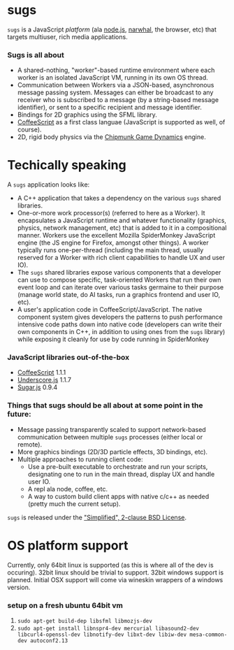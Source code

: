 # sugs

`sugs` is a JavaScript *platform* (ala [node.js](http://nodejs.org), [narwhal](http://nawwhaljs.org), the browser, etc) that targets multiuser, rich media applications.

### Sugs is all about

* A shared-nothing, "worker"-based runtime environment where each worker is an
  isolated JavaScript VM, running in its own OS thread.
* Communication between Workers via a JSON-based, asynchronous message passing
  system. Messages can either be broadcast to any receiver who is
  subscribed to a message (by a string-based message identifier), or sent to a specific
  recipient and message identifier.
* Bindings for 2D graphics using the SFML library.
* [CoffeeScript](http://coffee-script.org) as a first class languae
  (JavaScript is supported as well, of course).
* 2D, rigid body physics via the [Chipmunk Game Dynamics](http://code.google.com/p/chipmunk-physics/) engine.

# Techically speaking

A `sugs` application looks like:

* A C++ application that takes a dependency on the various `sugs` shared
  libraries.
* One-or-more work processor(s) (referred to here as a Worker). It encapsulates a
  JavaScript runtime and whatever functionality (graphics, physics,
  network management, etc) that is added to it in a compositional manner.
  Workers use the excellent Mozilla SpiderMonkey JavaScript engine (the JS
  engine for Firefox, amongst other things). A worker typically runs
  one-per-thread (including the main thread, usually reserved for a Worker
  with rich client capabilities to handle UX and user IO).
* The `sugs` shared libraries expose various components that a developer can
  use to compose specific, task-oriented Workers that run their own
  event loop and can iterate over various tasks germaine to their purpose
  (manage world state, do AI tasks, run a graphics frontend and user IO, etc).
* A user's application code in CoffeeScript/JavaScript. The native component
  system gives developers the patterns to push performance intensive
  code paths down into native code (developers can write their own
  components in C++, in addition to using ones from the `sugs` library)
  while exposing it cleanly for use by code running in SpiderMonkey

### JavaScript libraries out-of-the-box

* [CoffeeScript](http://coffee-script.org) 1.1.1
* [Underscore.js](http://documentcloud.github.com/underscore/) 1.1.7
* [Sugar.js](http://sugarjs.com) 0.9.4

### Things that sugs should be all about at some point in the future:

* Message passing transparently scaled to support network-based
  communication between multiple `sugs` processes (either local or
remote).
* More graphics bindings (2D/3D particle effects, 3D bindings, etc).
* Multiple approaches to running client code:
  * Use a pre-built executable to orchestrate and run your scripts,
    designating one to run in the main thread, display UX and handle
    user IO.
  * A repl ala node, coffee, etc.
  * A way to custom build client apps with native c/c++ as needed
    (pretty much the current setup).

`sugs` is released under the ["Simplified", 2-clause BSD License](http://en.wikipedia.org/wiki/BSD_licenses#2-clause_license_.28.22Simplified_BSD_License.22_or_.22FreeBSD_License.22.29).

# OS platform support

Currently, only 64bit linux is supported (as this is where all of the dev is occuring). 32bit linux should be trivial to support. 32bit windows support is planned. Initial OSX support will come via wineskin wrappers of a windows version.

### setup on a fresh ubuntu 64bit vm

1. `sudo apt-get build-dep libsfml libmozjs-dev`
2. `sudo apt-get install libnspr4-dev mercurial libasound2-dev libcurl4-openssl-dev libnotify-dev libxt-dev libiw-dev mesa-common-dev autoconf2.13`
